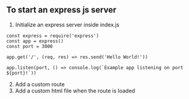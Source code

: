 ## To start an express js server
1) Initialize an express server inside index.js
```
const express = require('express')
const app = express()
const port = 3000

app.get('/', (req, res) => res.send('Hello World!'))

app.listen(port, () => console.log(`Example app listening on port ${port}!`))

```
2) Add a custom route 
3) Add a custom html file when the route is loaded